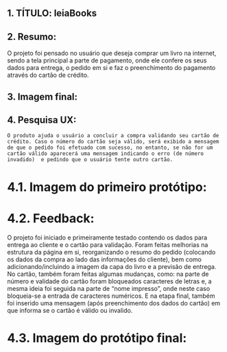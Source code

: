 ## 1. TÍTULO: leiaBooks

## 2. Resumo:
O projeto foi pensado no usuário que deseja comprar um livro na internet, sendo a tela principal a parte de pagamento, onde ele confere os seus dados para entrega, o pedido em si e faz o preenchimento do pagamento através do cartão de crédito.

## 3. Imagem final:


## 4. Pesquisa UX:
	O produto ajuda o usuário a concluir a compra validando seu cartão de crédito. Caso o número do cartão seja válido, será exibido a mensagem de que o pedido foi efetuado com sucesso, no entanto, se não for um cartão válido aparecerá uma mensagem indicando o erro (de número invadido)  e pedindo que o usuário tente outro cartão.


# 4.1. Imagem do primeiro protótipo:



# 4.2. Feedback:
O projeto foi iniciado e primeiramente testado contendo os dados para entrega ao cliente e o cartão para validação. Foram feitas melhorias na estrutura da página em si, reorganizando o resumo do pedido (colocando os dados da compra ao lado das informações do cliente), bem como adicionando/incluindo a imagem da capa do livro e a previsão de entrega.
No cartão, também foram feitas algumas mudanças, como: na parte de número e validade do cartão foram bloqueados caracteres de letras e, a mesma ideia foi seguida na parte de “nome impresso”, onde neste caso bloqueia-se a entrada de caracteres numéricos. E na etapa final, também foi inserido uma mensagem (após preenchimento dos dados do cartão) em que informa se o cartão é válido ou invalido.


# 4.3. Imagem do protótipo final:





